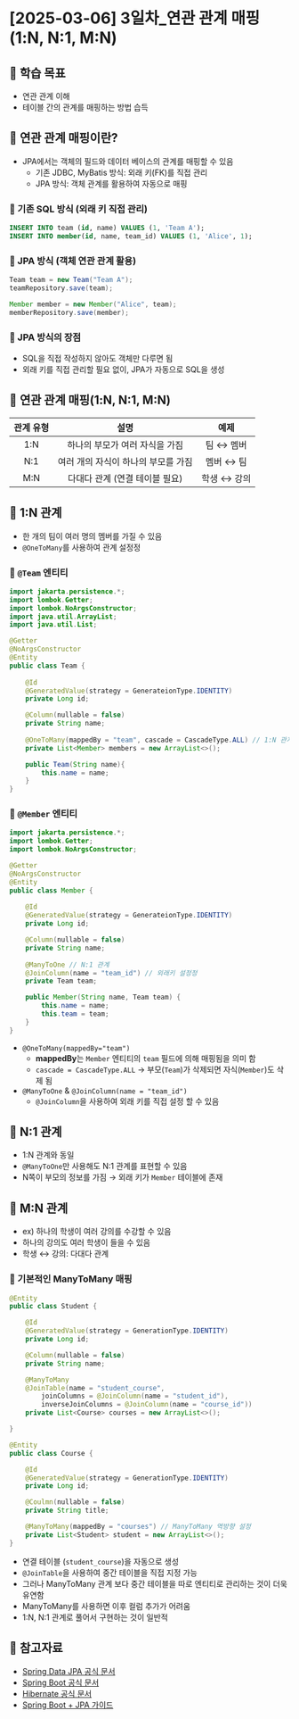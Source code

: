 # [2025-03-06] 3일차_연관 관계 매핑 (1:N, N:1, M:N)

## 🎯 학습 목표
- 연관 관계 이해
- 테이블 간의 관계를 매핑하는 방법 습득

## 📌 연관 관계 매핑이란?
- JPA에서는 객체의 필드와 데이터 베이스의 관계를 매핑할 수 있음
    - 기존 JDBC, MyBatis 방식: 외래 키(FK)를 직접 관리
    - JPA 방식: 객체 관계를 활용하여 자동으로 매핑

### 🔹 기존 SQL 방식 (외래 키 직접 관리)
```sql
INSERT INTO team (id, name) VALUES (1, 'Team A');
INSERT INTO member(id, name, team_id) VALUES (1, 'Alice', 1);
```

### 🔹 JPA 방식 (객체 연관 관계 활용)
```java
Team team = new Team("Team A");
teamRepository.save(team);

Member member = new Member("Alice", team);
memberRepository.save(member);
```
### 🔹 JPA 방식의 장점
- SQL을 직접 작성하지 않아도 객체만 다루면 됨
- 외래 키를 직접 관리할 필요 없이, JPA가 자동으로 SQL을 생성

## 📌 연관 관계 매핑(1:N, N:1, M:N)
| 관계 유형 | 설명 | 예제 |
|:----:|:---:|:---:|
| 1:N | 하나의 부모가 여러 자식을 가짐 | 팀 ↔ 멤버 |
| N:1 | 여러 개의 자식이 하나의 부모를 가짐 | 멤버 ↔ 팀 |
| M:N | 다대다 관계 (연결 테이블 필요) | 학생 ↔ 강의 |

## 📌 1:N 관계
- 한 개의 팀이 여러 명의 멤버를 가질 수 있음
- `@OneToMany`를 사용하여 관계 설정정

### 🔹 `@Team` 엔티티

```java
import jakarta.persistence.*;
import lombok.Getter;
import lombok.NoArgsConstructor;
import java.util.ArrayList;
import java.util.List;

@Getter
@NoArgsConstructor
@Entity
public class Team {
    
    @Id
    @GeneratedValue(strategy = GenerateionType.IDENTITY)
    private Long id;

    @Column(nullable = false)
    private String name;
    
    @OneToMany(mappedBy = "team", cascade = CascadeType.ALL) // 1:N 관계
    private List<Member> members = new ArrayList<>();

    public Team(String name){
        this.name = name;
    }
}

```

### 🔹 `@Member` 엔티티

```java
import jakarta.persistence.*;
import lombok.Getter;
import lombok.NoArgsConstructor;

@Getter
@NoArgsConstructor
@Entity
public class Member {
    
    @Id
    @GeneratedValue(strategy = GenerateionType.IDENTITY)
    private Long id;

    @Column(nullable = false)
    private String name;
    
    @ManyToOne // N:1 관계
    @JoinColumn(name = "team_id") // 외래키 설정정
    private Team team;

    public Member(String name, Team team) {
        this.name = name;
        this.team = team;
    }
}

```
- `@OneToMany(mappedBy="team")`
    - **mappedBy**는 `Member` 엔티티의 `team` 필드에 의해 매핑됨을 의미 함
    - `cascade = CascadeType.ALL` → 부모(`Team`)가 삭제되면 자식(`Member`)도 삭제 됨
- `@ManyToOne` & `@JoinColumn(name = "team_id")`
    - `@JoinColumn`을 사용하여 외래 키를 직접 설정 할 수 있음


## 📌 N:1 관계
- 1:N 관계와 동일
- `@ManyToOne`만 사용해도 N:1 관계를 표현할 수 있음
- N쪽이 부모의 정보를 가짐 → 외래 키가 `Member` 테이블에 존재

## 📌 M:N 관계
- ex) 하나의 학생이 여러 강의를 수강할 수 있음
- 하나의 강의도 여러 학생이 들을 수 있음
- 학생 ↔ 강의: 다대다 관계

### 🔹 기본적인 ManyToMany 매핑
```java
@Entity
public class Student {

    @Id
    @GeneratedValue(strategy = GenerationType.IDENTITY)
    private Long id;

    @Column(nullable = false)
    private String name;

    @ManyToMany
    @JoinTable(name = "student_course",
        joinColumns = @JoinColumn(name = "student_id"),
        inverseJoinColumns = @JoinColumn(name = "course_id"))
    private List<Course> courses = new ArrayList<>();

}

```

```java
@Entity
public class Course {

    @Id
    @GeneratedValue(strategy = GenerationType.IDENTITY)
    private Long id;

    @Coulmn(nullable = false)
    private String title;

    @ManyToMany(mappedBy = "courses") // ManyToMany 역방향 설정
    private List<Student> student = new ArrayList<>();
}

```
- 연결 테이블 (`student_course`)을 자동으로 생성
- `@JoinTable`을 사용하여 중간 테이블을 직접 지정 가능
- 그러나 ManyToMany 관계 보다 중간 테이블을 따로 엔티티로 관리하는 것이 더욱 유연함
- ManyToMany를 사용하면 이후 컬럼 추가가 어려움
- 1:N, N:1 관계로 풀어서 구현하는 것이 일반적


## 🔗 참고자료

- [Spring Data JPA 공식 문서](https://docs.spring.io/spring-data/jpa/docs/current/reference/html/)
- [Spring Boot 공식 문서](https://docs.spring.io/spring-data/jpa/docs/current/reference/html/)
- [Hibernate 공식 문서](https://hibernate.org/orm/documentation/6.6/)
- [Spring Boot + JPA 가이드](https://spring.io/guides/gs/accessing-data-jpa/)
